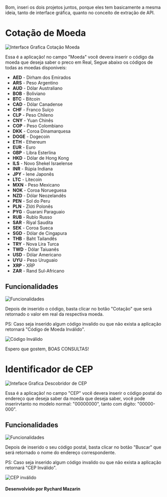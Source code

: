 <p>Bom, inseri os dois projetos juntos, porque eles tem basicamente a mesma ideia, tanto de interface gráfica, quanto no conceito de extração de API.</p>

<h1>Cotação de Moeda</h1>

![Interface Grafica Cotação Moeda](https://user-images.githubusercontent.com/98194579/172527448-c754bb9a-da18-45cf-a706-e9e6ddba3b50.png)

<p>Essa é a aplicação! no campo "Moeda" você devera inserir o código da moeda que deseja saber o preco em Real, Segue abaixo os códigos de todas as moedas disponiveis:</p>

<ul>
  <li> <b>AED</b> - Dirham dos Emirados</li>
  <li> <b>ARS</b> - Peso Argentino</li>
  <li> <b>AUD</b> - Dólar Australiano</li>
  <li> <b>BOB</b> - Boliviano</li>
  <li> <b>BTC</b> - Bitcoin</li>
  <li> <b>CAD</b> - Dólar Canadense</li>
  <li> <b>CHF</b> - Franco Suíço</li>
  <li> <b>CLP</b> - Peso Chileno</li>
  <li> <b>CNY</b> - Yuan Chinês</li>
  <li> <b>COP</b> - Peso Colombiano</li>
  <li> <b>DKK</b> - Coroa Dinamarquesa</li>
  <li> <b>DOGE</b> - Dogecoin</li>
  <li> <b>ETH</b> - Ethereum</li>
  <li> <b>EUR</b> - Euro</li>
  <li> <b>GBP</b> - Libra Esterlina</li>
  <li> <b>HKD</b> - Dólar de Hong Kong</li>
  <li> <b>ILS</b> - Novo Shekel Israelense</li>
  <li> <b>INR</b> - Rúpia Indiana</li>
  <li> <b>JPY</b> - Iene Japonês</li>
  <li> <b>LTC</b> - Litecoin</li>
  <li> <b>MXN</b> - Peso Mexicano</li>
  <li> <b>NOK</b> - Coroa Norueguesa</li>
  <li> <b>NZD</b> - Dólar Neozelandês</li>
  <li> <b>PEN</b> - Sol do Peru</li>
  <li> <b>PLN</b> - Zlóti Polonês</li>
  <li> <b>PYG</b> - Guarani Paraguaio</li>
  <li> <b>RUB</b> - Rublo Russo</li>
  <li> <b>SAR</b> - Riyal Saudita</li>
  <li> <b>SEK</b> - Coroa Sueca</li>
  <li> <b>SGD</b> - Dólar de Cingapura</li>
  <li> <b>THB</b> - Baht Tailandês</li>
  <li> <b>TRY</b> - Nova Lira Turca</li>
  <li> <b>TWD</b> - Dólar Taiuanês</li>
  <li> <b>USD</b> - Dólar Americano</li>
  <li> <b>UYU</b> - Peso Uruguaio</li>
  <li> <b>XRP</b> - XRP</li>
  <li> <b>ZAR</b> - Rand Sul-Africano</li>  
</ul>

<h2>Funcionalidades</h2>

![Funcionalidades](https://user-images.githubusercontent.com/98194579/172526239-5047161e-fa06-4364-805b-4c653c8dd186.png)

<p>Depois de inserido o código, basta clicar no botão "Cotação" que será retornado o valor em real da respectiva moeda.</p>

<p>PS: Caso seja inserido algum código invalido ou que não exista a aplicação retornará "Código de Moeda Inválido".</p>

![Código Inválido](https://user-images.githubusercontent.com/98194579/172527515-e37d667c-f648-4734-911b-4c5f6434005f.png)

<p>Espero que gostem, BOAS CONSULTAS!</p>

<h1>Identificador de CEP</h1>

![Inteface Grafica Descobridor de CEP](https://user-images.githubusercontent.com/98194579/172978562-eee22545-e880-46c4-8975-9d084d4c3f95.png)

<p>Essa é a aplicação! no campo "CEP" você devera inserir o código postal do endereço que deseja saber da moeda que deseja saber, você pode inserirvtanto no modelo normal: "00000000", tanto com digito: "00000-000".</p>

<h2>Funcionalidades</h2>

![Funcionalidades](https://user-images.githubusercontent.com/98194579/172979055-7dd9095b-d496-4143-a6c3-bdaa44911c7c.png)

<p>Depois de inserido o seu código postal, basta clicar no botão "Buscar" que será retornado o nome do endereço correspondente.</p>

<p>PS: Caso seja inserido algum código invalido ou que não exista a aplicação retornará "CEP Inválido".</p>

![CEP inválido](https://user-images.githubusercontent.com/98194579/172979499-977d357a-2e6b-4dbb-b136-9f7643322c2b.png)

<h4>Desenvolvido por Rychard Mazarin</h4>



